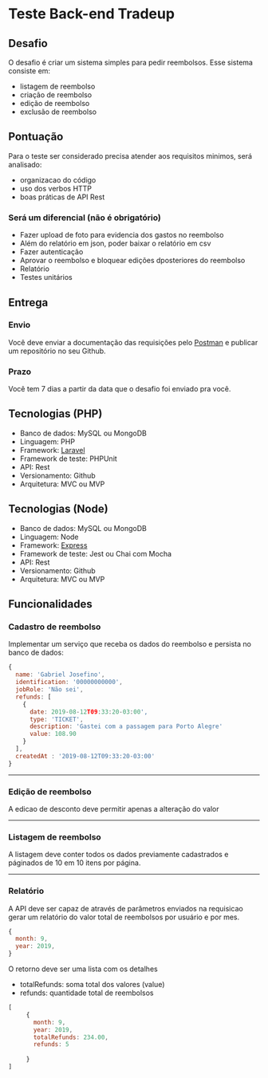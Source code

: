 # Teste Back-end Tradeup

## Desafio
O desafio é criar um sistema simples para pedir reembolsos. Esse sistema consiste em:
- listagem de reembolso
- criação de reembolso
- edição de reembolso
- exclusão de reembolso


## Pontuação

Para o teste ser considerado precisa atender aos requisitos minimos, será analisado:

- organizacao do código
- uso dos verbos HTTP
- boas práticas de API Rest

### Será um diferencial (não é obrigatório)
- Fazer upload de foto para evidencia dos gastos no reembolso
- Além do relatório em json, poder baixar o relatório em csv 
- Fazer autenticação
- Aprovar o reembolso e bloquear edições dposteriores do reembolso
- Relatório
- Testes unitários

## Entrega

### Envio
Você deve enviar a documentação das requisições pelo [Postman](https://www.getpostman.com/) e publicar um repositório no seu Github.

### Prazo
Você tem 7 dias a partir da data que o desafio foi enviado pra você.

## Tecnologias (PHP)

- Banco de dados: MySQL ou MongoDB
- Linguagem: PHP
- Framework: [Laravel](https://laravel.com/docs/5.8)
- Framework de teste: PHPUnit
- API: Rest
- Versionamento: Github
- Arquitetura: MVC ou MVP

## Tecnologias (Node)

- Banco de dados: MySQL ou MongoDB
- Linguagem: Node
- Framework: [Express](https://expressjs.com/pt-br/)
- Framework de teste: Jest ou Chai com Mocha
- API: Rest
- Versionamento: Github
- Arquitetura: MVC ou MVP

## Funcionalidades

### Cadastro de reembolso

Implementar um serviço que receba os dados do reembolso e persista no banco de dados:

```js
{
  name: 'Gabriel Josefino',
  identification: '00000000000',
  jobRole: 'Não sei',
  refunds: [
    {
      date: 2019-08-12T09:33:20-03:00',
      type: 'TICKET',
      description: 'Gastei com a passagem para Porto Alegre'
      value: 108.90
    }
  ],
  createdAt : '2019-08-12T09:33:20-03:00'
}
```

---
### Edição de reembolso

A edicao de desconto deve permitir apenas a alteração do valor

---

### Listagem de reembolso
A listagem deve conter todos os dados previamente cadastrados e páginados de 10 em 10 itens por página.


---

### Relatório

A API deve ser capaz de através de parâmetros enviados na requisicao gerar um relatório do valor total de reembolsos por usuário e por mes.

```js
{
  month: 9,
  year: 2019,
}
```
O retorno deve ser uma lista com os detalhes

- totalRefunds: soma total dos valores (value)
- refunds: quantidade total de reembolsos

```js
[
     {
       month: 9,
       year: 2019,
       totalRefunds: 234.00,
       refunds: 5
       
     }
]
```



